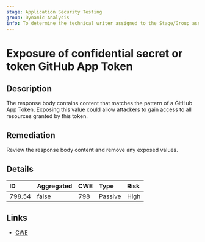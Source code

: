 ```yaml
---
stage: Application Security Testing
group: Dynamic Analysis
info: To determine the technical writer assigned to the Stage/Group associated with this page, see https://handbook.gitlab.com/handbook/product/ux/technical-writing/#assignments
---
```


# Exposure of confidential secret or token GitHub App Token

## Description

The response body contains content that matches the pattern of a GitHub App Token.
Exposing this value could allow attackers to gain access to all resources granted by this token.

## Remediation

Review the response body content and remove any exposed values.

## Details

| ID | Aggregated | CWE | Type | Risk |
|:---|:--------|:--------|:--------|:--------|
| 798.54 | false | 798 | Passive | High |

## Links

- [CWE](https://cwe.mitre.org/data/definitions/798.html)
